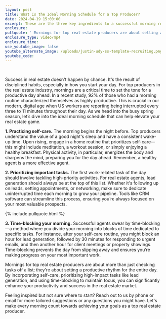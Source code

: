 ```yaml
---
layout: post
title: What Is the Ideal Morning Schedule for a Top Producer?
date: 2024-04-19 15:00:00
excerpt: These are the three key ingredients to a successful morning routine.
enclosure:
pullquote: ' Mornings for top real estate producers are about setting a productive rhythm for the entire day.'
enclosure_type: video/mp4
enclosure_time:
use_youtube_image: false
youtube_alternate_image: /uploads/justin-udy-ss-template-recruiting.png
youtube_code:
---
```

&nbsp;

Success in real estate doesn't happen by chance. It's the result of disciplined habits, especially in how you start your day. For top producers in the real estate industry, mornings are a critical time to set the tone for a productive day ahead. In a recent study, 92% of those who had a morning routine characterized themselves as highly productive. This is crucial in our modern, digital age when US workers are reporting being interrupted every three to 11 minutes throughout their day. As we head into the busy spring season, let’s dive into the ideal morning schedule that can help elevate your real estate game.

**1\. Practicing self-care.** The morning begins the night before. Top producers understand the value of a good night's sleep and have a consistent wake-up time. Upon rising, engage in a home routine that prioritizes self-care—this might include meditation, a workout session, or simply enjoying a healthy breakfast. Physical activity, in particular, energizes the body and sharpens the mind, preparing you for the day ahead. Remember, a healthy agent is a more effective agent.

**2\. Prioritizing important tasks.** The first work-related task of the day should involve tackling high-priority activities. For real estate agents, lead generation should always be at the top of this list. Whether it's following up on leads, setting appointments, or networking, make sure to dedicate uninterrupted time each morning to grow your pipeline. Tools like CRM software can streamline this process, ensuring you’re always focused on your most valuable prospects.

{% include pullquote.html %}

**3\. Time-blocking your morning.** Successful agents swear by time-blocking—a method where you divide your morning into blocks of time dedicated to specific tasks. For instance, after your self-care routine, you might block an hour for lead generation, followed by 30 minutes for responding to urgent emails, and then another hour for client meetings or property showings. Time-blocking prevents the day from slipping away and ensures you’re making progress on your most important work.

Mornings for top real estate producers are about more than just checking tasks off a list; they're about setting a productive rhythm for the entire day. By incorporating self-care, prioritizing high-impact tasks like lead generation, and using time-blocking to maintain focus, you can significantly enhance your productivity and success in the real estate market.

Feeling inspired but not sure where to start? Reach out to us by phone or email for more tailored suggestions or any questions you might have. Let's make every morning count towards achieving your goals as a top real estate producer.